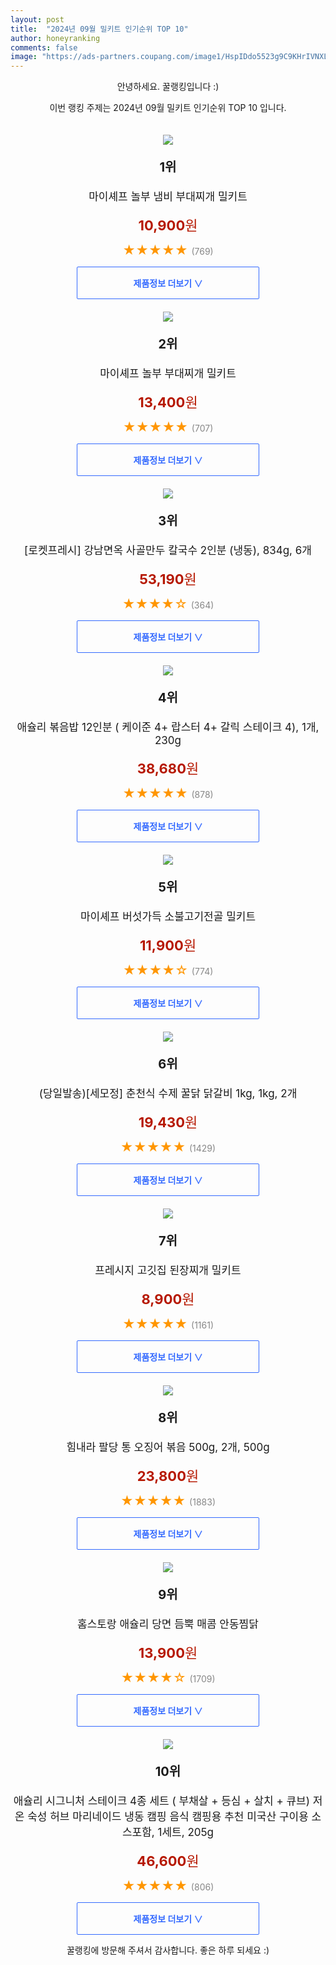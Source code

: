 ```yaml
---
layout: post
title:  "2024년 09월 밀키트 인기순위 TOP 10"
author: honeyranking
comments: false
image: "https://ads-partners.coupang.com/image1/HspIDdo5523g9C9KHrIVNXL6Ecy1aFWF92peuHhjx5LvMfJLZo0A_5sDbPuhRv89wu2JHrss5PEIUN1RGwLriAB_-He4GZyVUTl4rUjdPjzsDN7ePoAB590M9PsOSsdxGoRofdlgPEhD5uIW4p6x3Nh9OnnN2VSPmHhG35brnmdVuqtFM0OC5H5eFqMWYWmpspZQc5oK9LeUaoScPkLDbKANwAYirSm27ik85eaufAdpzmUByvwwmskWoWHSipdpbZE5ehHTuMTPlU3tE-yAvYHgvst39bTbUP4="
---
```

<p style="text-align: center;">안녕하세요. 꿀랭킹입니다 :)</p>
<p style="text-align: center;">이번 랭킹 주제는 2024년 09월 밀키트 인기순위 TOP 10 입니다.</p><center><img src="https://ads-partners.coupang.com/image1/HspIDdo5523g9C9KHrIVNXL6Ecy1aFWF92peuHhjx5LvMfJLZo0A_5sDbPuhRv89wu2JHrss5PEIUN1RGwLriAB_-He4GZyVUTl4rUjdPjzsDN7ePoAB590M9PsOSsdxGoRofdlgPEhD5uIW4p6x3Nh9OnnN2VSPmHhG35brnmdVuqtFM0OC5H5eFqMWYWmpspZQc5oK9LeUaoScPkLDbKANwAYirSm27ik85eaufAdpzmUByvwwmskWoWHSipdpbZE5ehHTuMTPlU3tE-yAvYHgvst39bTbUP4=" style="margin-top:20px" /></center><p style="text-align: center; font-size: 20px"><b>1위</b></p><p style="text-align: center; font-size: 17px">마이셰프 놀부 냄비 부대찌개 밀키트</p><p style="text-align: center;"><span style="color: #b61800; font-size: 22px;"><b>10,900</b>원</span></p><p style="text-align: center;"><span style="color: #ff9600; font-size: 20px;">★★★★★ </span><span style="color: #878787;">(769)</span></p><center><a href="https://link.coupang.com/re/AFFSDP?lptag=AF3899140&subid=honeyrank&pageKey=7387532810&itemId=19093474195&vendorItemId=86214325721&traceid=V0-153-cf7ed67e3f1f31bc&requestid=20240921010000720321547051&token=31850C%7CMIXED"><div style="font-size: 14px; display: inline-block; padding: 15px 90px; color: #346aff; border-radius: 2px; border: 1px solid #346aff; cursor: pointer;"><b>제품정보 더보기 &or;</b></div></a></center><center><img src="https://ads-partners.coupang.com/image1/fMQ_xKiQs2dZjPS_fEmYFfoSJye_nz_D0rYkRFNvpxeIlyG7o2BLXNcw11XC8QlKvv3K6-XQA0jBqaN-Vj4rkox1Sug1xbd4B7kjxWOPvhuYwM64_XyT1i0xx4ex9k2acWZhEdxyhANGLLuOH1A-MFmbwNiVhsTyn50lWoJGNNuw1iFDDfHG7QSFeIJ-ypAsLvNPf7JEbY4YYUFK1-I9c-ovWGxfr1qfiDtGx-1_v5O956jLTxF_0cw5z9GdwLkxusw7q9XjyZaEMUI-dI1t8fPgs3CmfZXHdefV7g==" style="margin-top:20px" /></center><p style="text-align: center; font-size: 20px"><b>2위</b></p><p style="text-align: center; font-size: 17px">마이셰프 놀부 부대찌개 밀키트</p><p style="text-align: center;"><span style="color: #b61800; font-size: 22px;"><b>13,400</b>원</span></p><p style="text-align: center;"><span style="color: #ff9600; font-size: 20px;">★★★★★ </span><span style="color: #878787;">(707)</span></p><center><a href="https://link.coupang.com/re/AFFSDP?lptag=AF3899140&subid=honeyrank&pageKey=7387532866&itemId=19093474355&vendorItemId=86214325852&traceid=V0-153-bca8f02e4be43812&requestid=20240921010000720321547051&token=31850C%7CMIXED"><div style="font-size: 14px; display: inline-block; padding: 15px 90px; color: #346aff; border-radius: 2px; border: 1px solid #346aff; cursor: pointer;"><b>제품정보 더보기 &or;</b></div></a></center><center><img src="https://ads-partners.coupang.com/image1/blNIoFIoy31tc_CPbrtPuHWofuD3ZXnIU1FCW0Gd-qceruiOoIhdiCLTG1Pt0LG6k56AtbpY_194UyO-VwDjPsEooNyn48dk-I3lZTLpfS8ML9Z6fe3dnrblbDq5EdAWVzNkKWZLxUfvifuWL5CCSb48HeJvHA3LK2LPaK3fgLa5BYHNXbPD_m3DZfKolOHD196nlJuH1cp_kjQ_7IcirbHHNUFT23lXuii29W-PaI86JiA-WbLaPZGwtJuhKNjLBPL_kMPSZo-gLcYZB8m2S_O7xCgl0Z3qxZIJyln-qgUw" style="margin-top:20px" /></center><p style="text-align: center; font-size: 20px"><b>3위</b></p><p style="text-align: center; font-size: 17px">[로켓프레시] 강남면옥 사골만두 칼국수 2인분 (냉동), 834g, 6개</p><p style="text-align: center;"><span style="color: #b61800; font-size: 22px;"><b>53,190</b>원</span></p><p style="text-align: center;"><span style="color: #ff9600; font-size: 20px;">★★★★☆ </span><span style="color: #878787;">(364)</span></p><center><a href="https://link.coupang.com/re/AFFSDP?lptag=AF3899140&subid=honeyrank&pageKey=7360934402&itemId=19598355983&vendorItemId=86705560498&traceid=V0-153-d3b0302fd36c9533&clickBeacon=6428ed90-7769-11ef-bc9d-e67a8edb0087%7E3&requestid=20240921010000720321547051&token=31850C%7CMIXED"><div style="font-size: 14px; display: inline-block; padding: 15px 90px; color: #346aff; border-radius: 2px; border: 1px solid #346aff; cursor: pointer;"><b>제품정보 더보기 &or;</b></div></a></center><center><img src="https://ads-partners.coupang.com/image1/xv_8lR5jxJWEwLBbxn4-ESpBvZiyoqOujn6-0vTiGfUQEvO1zwEz22c5lTeTqOfhVw3jJb2odGxJwzpmyUArVK6Cy1O4q0IAM2a04sxg04zgR3ngdMDerZJ30C7MEsZvca39qzOIl1j9XF1JtqJ198rJbf90DQDV0RbR_ypeEwg7Gwb0NSAZvnIW1jdMTjCuyagSfMS_iWy_D5MzG4M4Vt0nIPtqlkFOdl7AY4P2oXn6DMLLCy4aR2W6H-zVDOL8GOpfKp_snwWqEPw2o8CDyaBMfmIrbOcC75mvHyOv_q3sJltswpA_RSci9Z49TJXK" style="margin-top:20px" /></center><p style="text-align: center; font-size: 20px"><b>4위</b></p><p style="text-align: center; font-size: 17px">애슐리 볶음밥 12인분 ( 케이준 4+ 랍스터 4+ 갈릭 스테이크 4), 1개, 230g</p><p style="text-align: center;"><span style="color: #b61800; font-size: 22px;"><b>38,680</b>원</span></p><p style="text-align: center;"><span style="color: #ff9600; font-size: 20px;">★★★★★ </span><span style="color: #878787;">(878)</span></p><center><a href="https://link.coupang.com/re/AFFSDP?lptag=AF3899140&subid=honeyrank&pageKey=6077904634&itemId=11251945815&vendorItemId=88410836339&traceid=V0-153-8aa89d9fc59fbdd5&clickBeacon=642914a0-7769-11ef-99b2-ca2650effa57%7E3&requestid=20240921010000720321547051&token=31850C%7CMIXED"><div style="font-size: 14px; display: inline-block; padding: 15px 90px; color: #346aff; border-radius: 2px; border: 1px solid #346aff; cursor: pointer;"><b>제품정보 더보기 &or;</b></div></a></center><center><img src="https://ads-partners.coupang.com/image1/I7WiCtWrt9VaYKGYIxuj4hsqL9BYyKd_OVR6CSiNuBTMpI3Oi1zzYRg_agdmbbjGyYltcplg1N9_W5wKcgv6DfzDisw-GN2_-nUicqmxu8lqPD4usEgpeCQ-FzbpitZc6yxSOnAzlvlzkHWCdzfvSW4qxpCnDAR-Sa3d1B_14M0STx6He9ZwNyVMH8A0Pgv_BMDtwmrLGHeRBRAwegmHfUp6Rg9NaIl-y1VtvMoXBkCFvhdCI9A03uoMj53Qig4BG6mssJLMNgkUeMqLCMhAzWSYdLUyxkKrVE0=" style="margin-top:20px" /></center><p style="text-align: center; font-size: 20px"><b>5위</b></p><p style="text-align: center; font-size: 17px">마이셰프 버섯가득 소불고기전골 밀키트</p><p style="text-align: center;"><span style="color: #b61800; font-size: 22px;"><b>11,900</b>원</span></p><p style="text-align: center;"><span style="color: #ff9600; font-size: 20px;">★★★★☆ </span><span style="color: #878787;">(774)</span></p><center><a href="https://link.coupang.com/re/AFFSDP?lptag=AF3899140&subid=honeyrank&pageKey=2239274325&itemId=3824670244&vendorItemId=71809537003&traceid=V0-153-a515063e7f081a4b&requestid=20240921010000720321547051&token=31850C%7CMIXED"><div style="font-size: 14px; display: inline-block; padding: 15px 90px; color: #346aff; border-radius: 2px; border: 1px solid #346aff; cursor: pointer;"><b>제품정보 더보기 &or;</b></div></a></center><center><img src="https://ads-partners.coupang.com/image1/Xu8QdUleGiW-ma09Xkvz54WKCWJ-9cf_IN5iq_4fA5BhaluQDS2A37FhOZJXcfTBrBxv_Xa8fmc4XwNHNXfVC4tbaJUboAwJoILTWj1a_HdR9ZmljoXHx5Mr_aB6BaZlWd7zyaEdAew5O6bsKamUnbABxkrBjSOhAqu8D_z9LGtZE-31w1vTgUQz4QUMttSM58P_j9sa2P3joyOW4HHHQZxCj2Xqv3tSkXkwOgQIYDR-ko1gfafdnHtgCbc5GSiSfzB4cYg52-JoFN6r88CAal6eNRCyCUMW0KNt8yniYA2nVrK3HEC_2zVBYTjb1a0b" style="margin-top:20px" /></center><p style="text-align: center; font-size: 20px"><b>6위</b></p><p style="text-align: center; font-size: 17px">(당일발송)[세모정] 춘천식 수제 꿀닭 닭갈비 1kg, 1kg, 2개</p><p style="text-align: center;"><span style="color: #b61800; font-size: 22px;"><b>19,430</b>원</span></p><p style="text-align: center;"><span style="color: #ff9600; font-size: 20px;">★★★★★ </span><span style="color: #878787;">(1429)</span></p><center><a href="https://link.coupang.com/re/AFFSDP?lptag=AF3899140&subid=honeyrank&pageKey=7167444005&itemId=20064716742&vendorItemId=84317976403&traceid=V0-153-7256331ddf93f03e&clickBeacon=642914a0-7769-11ef-8df2-a08adafc5523%7E3&requestid=20240921010000720321547051&token=31850C%7CMIXED"><div style="font-size: 14px; display: inline-block; padding: 15px 90px; color: #346aff; border-radius: 2px; border: 1px solid #346aff; cursor: pointer;"><b>제품정보 더보기 &or;</b></div></a></center><center><img src="https://ads-partners.coupang.com/image1/2rqQSzKORqcsh1YO2gBOC8AeK4q5Zw1vrsPJt4xgPNjUx2D6YqGgz_YhufGpJnB-Z4me_ectv3XmrA61mdxrWkG5bKoKJgjUaRyxrgXCTxJ8pFjekYVrLc6E20MSxqBCZM8pTTRCFqrl67MdNQI8dF2fTg_1RRKb4nAN8xv_HkOz2OqPwF08GbUEgV-SQa_p1xjkCbhWI5Rg9mZSrzecou39838HJYbrGz0A_8JCdG-ALQFalgTttrJTnTD11Yd8DNKoBxvaWhWyim06JhAI5SZhQA8mEgSeHw==" style="margin-top:20px" /></center><p style="text-align: center; font-size: 20px"><b>7위</b></p><p style="text-align: center; font-size: 17px">프레시지 고깃집 된장찌개 밀키트</p><p style="text-align: center;"><span style="color: #b61800; font-size: 22px;"><b>8,900</b>원</span></p><p style="text-align: center;"><span style="color: #ff9600; font-size: 20px;">★★★★★ </span><span style="color: #878787;">(1161)</span></p><center><a href="https://link.coupang.com/re/AFFSDP?lptag=AF3899140&subid=honeyrank&pageKey=188130043&itemId=537230658&vendorItemId=4402737156&traceid=V0-153-4997af5fbe12ef8a&requestid=20240921010000720321547051&token=31850C%7CMIXED"><div style="font-size: 14px; display: inline-block; padding: 15px 90px; color: #346aff; border-radius: 2px; border: 1px solid #346aff; cursor: pointer;"><b>제품정보 더보기 &or;</b></div></a></center><center><img src="https://ads-partners.coupang.com/image1/TgJcv4mJDo547qtzTu43j7pfOhE9oL6bKPdCaIL-SCeJOBZ08pLtzeT9mmw8qjgV4KnS6vkL30QMEm41bfLrF6Q-c4PBWvNQEGw7jGii8b7OUekdXwZIPZjMr85CqA7T_YElvePK4uzsaL9v1q_GLOtvmFcriHtFyNo1kM9m2_Ou-a2w6mP0hiWFwVuMcPEX40k1rouCqmD5kEOGUrsX0uI96uAIfIV00VaUqKL6E-UuA4i2J7vGVAdSVNk-gDT3DcebkbOqIETGkHCfaeFJ_g_4f4Syd-Y0mM8cxB1GwEcQxLfd7yau47b3eW5xkgA=" style="margin-top:20px" /></center><p style="text-align: center; font-size: 20px"><b>8위</b></p><p style="text-align: center; font-size: 17px">힘내라 팔당 통 오징어 볶음 500g, 2개, 500g</p><p style="text-align: center;"><span style="color: #b61800; font-size: 22px;"><b>23,800</b>원</span></p><p style="text-align: center;"><span style="color: #ff9600; font-size: 20px;">★★★★★ </span><span style="color: #878787;">(1883)</span></p><center><a href="https://link.coupang.com/re/AFFSDP?lptag=AF3899140&subid=honeyrank&pageKey=7939086031&itemId=21860993682&vendorItemId=88909203269&traceid=V0-153-cbda51ee4fa0f107&clickBeacon=642914a0-7769-11ef-8737-2b8adba8f8ab%7E3&requestid=20240921010000720321547051&token=31850C%7CMIXED"><div style="font-size: 14px; display: inline-block; padding: 15px 90px; color: #346aff; border-radius: 2px; border: 1px solid #346aff; cursor: pointer;"><b>제품정보 더보기 &or;</b></div></a></center><center><img src="https://ads-partners.coupang.com/image1/9OjrRDckNs0VAj0l9IcfCEu7K9d8UGMNrb6ynTWLyBQtL1362d0S6fUJ0BtB8LEmoJ8vRRnk_tBSMy5EbSg8RKATel8zA-hae6xNyHDRrWzZN_XavNq_5fCwegYPXlHdRL5Yr1LOCCg7PWc7_6fzTO67BPO3hfwWYIzNPdEG7_2XYhNTQRHYz1xuWoSA4ZxKFatByZ06Udn33IQAPTUZ1Z_QOSZAqBVpnMUfYAnzD7mbZnxZnmrmXIPMJnlBZhL-UIpO7vpDrdfcWc0yF4lkLJXjWgUEWC9Nw7k=" style="margin-top:20px" /></center><p style="text-align: center; font-size: 20px"><b>9위</b></p><p style="text-align: center; font-size: 17px">홈스토랑 애슐리 당면 듬뿍 매콤 안동찜닭</p><p style="text-align: center;"><span style="color: #b61800; font-size: 22px;"><b>13,900</b>원</span></p><p style="text-align: center;"><span style="color: #ff9600; font-size: 20px;">★★★★☆ </span><span style="color: #878787;">(1709)</span></p><center><a href="https://link.coupang.com/re/AFFSDP?lptag=AF3899140&subid=honeyrank&pageKey=2359442699&itemId=4095200168&vendorItemId=72079178026&traceid=V0-153-89433ba4f7f4bfca&requestid=20240921010000720321547051&token=31850C%7CMIXED"><div style="font-size: 14px; display: inline-block; padding: 15px 90px; color: #346aff; border-radius: 2px; border: 1px solid #346aff; cursor: pointer;"><b>제품정보 더보기 &or;</b></div></a></center><center><img src="https://ads-partners.coupang.com/image1/TaJ9idFAB0vIidSZTf0ziVzJXIbz7LM2rXvlKzYwvgO-K6DjuuzbIns87SAacltdwX6iuZEQwmBcOclr2dytw02Afo5elmiFY7qX6l4xttEwsyPBq5MN4JRnShN76TRUBe4jTPJKOxYSiO_U8Z5quHbJMIfLfmBGI1b72xJTn6mxtbzn-GKDcrTPrxKz9ymqnpEnjeQCHhNXfJP4bzOkFUViRvbNeox-9bXwr8lVQRSgwq9yHfKbWkKHiuXb2azIJo_ELDPA-pB8hjmuX9Bv1F8aPAUQui6BbBeCmeCr8m7sG7TynimNk2GtCxS_Mw==" style="margin-top:20px" /></center><p style="text-align: center; font-size: 20px"><b>10위</b></p><p style="text-align: center; font-size: 17px">애슐리 시그니처 스테이크 4종 세트 ( 부채살 + 등심 + 살치 + 큐브) 저온 숙성 허브 마리네이드 냉동 캠핑 음식 캠핑용 추천 미국산 구이용 소스포함, 1세트, 205g</p><p style="text-align: center;"><span style="color: #b61800; font-size: 22px;"><b>46,600</b>원</span></p><p style="text-align: center;"><span style="color: #ff9600; font-size: 20px;">★★★★★ </span><span style="color: #878787;">(806)</span></p><center><a href="https://link.coupang.com/re/AFFSDP?lptag=AF3899140&subid=honeyrank&pageKey=7786500495&itemId=9739420813&vendorItemId=88616592813&traceid=V0-153-39ee8ba527a38390&clickBeacon=642914a0-7769-11ef-a020-cc6e39406d30%7E3&requestid=20240921010000720321547051&token=31850C%7CMIXED"><div style="font-size: 14px; display: inline-block; padding: 15px 90px; color: #346aff; border-radius: 2px; border: 1px solid #346aff; cursor: pointer;"><b>제품정보 더보기 &or;</b></div></a></center><p style="text-align: center;">꿀랭킹에 방문해 주셔서 감사합니다. 좋은 하루 되세요 :)</p>
